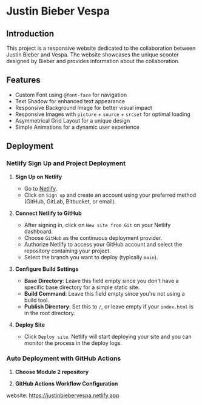 # Justin Bieber Vespa

## Introduction

This project is a responsive website dedicated to the collaboration between Justin Bieber and Vespa. The website showcases the unique scooter designed by Bieber and provides information about the collaboration.

## Features

- Custom Font using `@font-face` for navigation
- Text Shadow for enhanced text appearance
- Responsive Background Image for better visual impact
- Responsive Images with `picture` + `source` + `srcset` for optimal loading
- Asymmetrical Grid Layout for a unique design
- Simple Animations for a dynamic user experience

## Deployment

### Netlify Sign Up and Project Deployment

1. **Sign Up on Netlify**
   - Go to [Netlify](https://www.netlify.com/).
   - Click on `Sign up` and create an account using your preferred method (GitHub, GitLab, Bitbucket, or email).

2. **Connect Netlify to GitHub**
   - After signing in, click on `New site from Git` on your Netlify dashboard.
   - Choose `GitHub` as the continuous deployment provider.
   - Authorize Netlify to access your GitHub account and select the repository containing your project.
   - Select the branch you want to deploy (typically `main`).

3. **Configure Build Settings**
   - **Base Directory**: Leave this field empty since you don't have a specific base directory for a simple static site.
   - **Build Command**: Leave this field empty since you're not using a build tool.
   - **Publish Directory**: Set this to `/`, or leave empty if your `index.html` is in the root directory.

4. **Deploy Site**
   - Click `Deploy site`. Netlify will start deploying your site and you can monitor the process in the deploy logs.

### Auto Deployment with GitHub Actions

1. **Choose Module 2 repository**

2. **GitHub Actions Workflow Configuration**

website: https://justinbiebervespa.netlify.app
